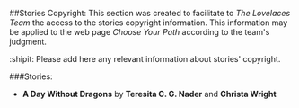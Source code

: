 ##Stories Copyright:
This section was created to facilitate to *The Lovelaces Team* the access to the stories copyright information. This information may be applied to the web page *Choose Your Path* according to the team's judgment. 

:shipit: Please add here any relevant information about stories' copyright.


###Stories:

- **A Day Without Dragons** by **Teresita C. G. Nader** and **Christa Wright**



